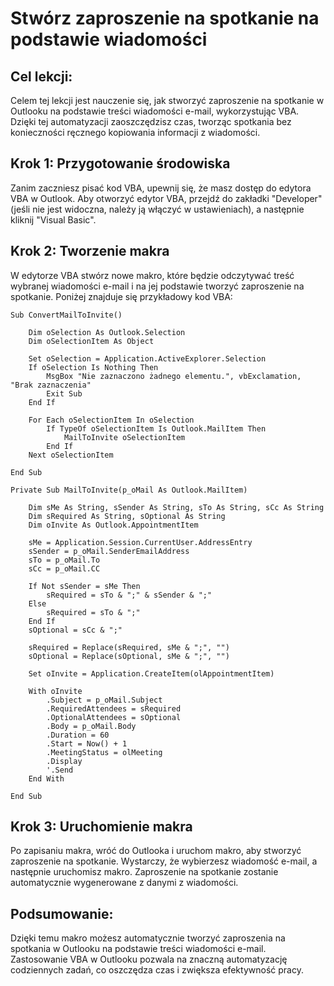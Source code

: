 # Stwórz zaproszenie na spotkanie na podstawie wiadomości

## Cel lekcji:

Celem tej lekcji jest nauczenie się, jak stworzyć zaproszenie na spotkanie w Outlooku na podstawie treści wiadomości e-mail, wykorzystując VBA. Dzięki tej automatyzacji zaoszczędzisz czas, tworząc spotkania bez konieczności ręcznego kopiowania informacji z wiadomości.

## Krok 1: Przygotowanie środowiska

Zanim zaczniesz pisać kod VBA, upewnij się, że masz dostęp do edytora VBA w Outlook. Aby otworzyć edytor VBA, przejdź do zakładki "Developer" (jeśli nie jest widoczna, należy ją włączyć w ustawieniach), a następnie kliknij "Visual Basic".

## Krok 2: Tworzenie makra

W edytorze VBA stwórz nowe makro, które będzie odczytywać treść wybranej wiadomości e-mail i na jej podstawie tworzyć zaproszenie na spotkanie. Poniżej znajduje się przykładowy kod VBA:

```vba
Sub ConvertMailToInvite()

    Dim oSelection As Outlook.Selection
    Dim oSelectionItem As Object

    Set oSelection = Application.ActiveExplorer.Selection
    If oSelection Is Nothing Then
        MsgBox "Nie zaznaczono żadnego elementu.", vbExclamation, "Brak zaznaczenia"
        Exit Sub
    End If

    For Each oSelectionItem In oSelection
        If TypeOf oSelectionItem Is Outlook.MailItem Then
            MailToInvite oSelectionItem
        End If
    Next oSelectionItem

End Sub
```

```vba
Private Sub MailToInvite(p_oMail As Outlook.MailItem)

    Dim sMe As String, sSender As String, sTo As String, sCc As String
    Dim sRequired As String, sOptional As String
    Dim oInvite As Outlook.AppointmentItem

    sMe = Application.Session.CurrentUser.AddressEntry
    sSender = p_oMail.SenderEmailAddress
    sTo = p_oMail.To
    sCc = p_oMail.CC

    If Not sSender = sMe Then
        sRequired = sTo & ";" & sSender & ";"
    Else
        sRequired = sTo & ";"
    End If
    sOptional = sCc & ";"

    sRequired = Replace(sRequired, sMe & ";", "")
    sOptional = Replace(sOptional, sMe & ";", "")

    Set oInvite = Application.CreateItem(olAppointmentItem)

    With oInvite
        .Subject = p_oMail.Subject
        .RequiredAttendees = sRequired
        .OptionalAttendees = sOptional
        .Body = p_oMail.Body
        .Duration = 60
        .Start = Now() + 1
        .MeetingStatus = olMeeting
        .Display
        '.Send
    End With

End Sub
```

## Krok 3: Uruchomienie makra

Po zapisaniu makra, wróć do Outlooka i uruchom makro, aby stworzyć zaproszenie na spotkanie. Wystarczy, że wybierzesz wiadomość e-mail, a następnie uruchomisz makro. Zaproszenie na spotkanie zostanie automatycznie wygenerowane z danymi z wiadomości.

## Podsumowanie:

Dzięki temu makro możesz automatycznie tworzyć zaproszenia na spotkania w Outlooku na podstawie treści wiadomości e-mail. Zastosowanie VBA w Outlooku pozwala na znaczną automatyzację codziennych zadań, co oszczędza czas i zwiększa efektywność pracy.
